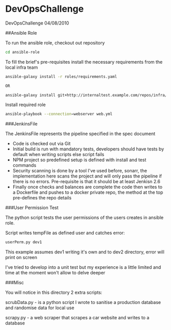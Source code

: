 # DevOpsChallenge
DevOpsChallenge 04/08/2010


##Ansible Role

To run the ansible role, checkout out repository

```bash
cd ansible-role
```

To fill the brief's pre-requisites install the necessary requirements from the local infra team

```bash
ansible-galaxy install -r roles/requirements.yaml

OR

ansible-galaxy install git+http://internaltest.example.com/repos/infra/apache.git,1.4

```

Install required role

```bash
ansible-playbook --connection=webserver web.yml

```

###JenkinsFile

The JenkinsFile represents the pipeline specified in the spec document

- Code is checked out via Git
- Initial build is run with mandatory tests, developers should have tests by default when writing scripts else script fails
- NPM project so predefined setup is defined with install and test commands
- Security scanning is done by a tool I've used before, sonarr, the implementation here scans the project and will only pass the pipeline if there is no errors. Pre-requisite is that it should be at least Jenkisn 2.6
- Finally once checks and balances are complete the code then writes to a Dockerfile and pushes to a docker private repo, the method at the top pre-defines the repo details

###User Permission Test

The python script tests the user permissions of the users creates in ansible role.

Script writes tempFile as defined user and catches error:

```bash
userPerm.py dev1
```

This example assumes dev1 writing it's own and to dev2 directory, error will print on screen

I've tried to develop into a unit test but my experience is a little limited and time at the moment won't allow to delve deeper

###Misc

You will notice in this directory 2 extra scripts:

scrubData.py -  is a python script I wrote to sanitise a production database and randomise data for local use

scrapy.py - a web scraper that scrapes a car website and writes to a database